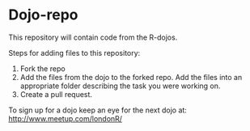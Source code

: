 Dojo-repo
=========

This repository will contain code from the R-dojos. 

Steps for adding files to this repository:
1. Fork the repo
2. Add the files from the dojo to the forked repo. Add the files into an appropriate folder describing the task you were working on. 
3. Create a pull request.

To sign up for a dojo keep an eye for the next dojo at: http://www.meetup.com/londonR/
